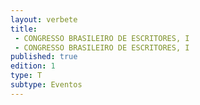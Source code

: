 ```yaml
---
layout: verbete
title:
 - CONGRESSO BRASILEIRO DE ESCRITORES, I
 - CONGRESSO BRASILEIRO DE ESCRITORES, I
published: true
edition: 1  
type: T
subtype: Eventos
---
```


